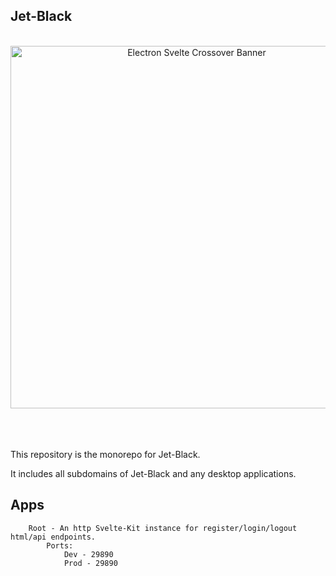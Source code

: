 ## Jet-Black

<div align="center">
<br />
<img alt="Electron Svelte Crossover Banner" src="https://raw.githubusercontent.com/Fractal-Tess/Jet-Black/main/logo.png" width="580" />
</div>
<br />
<br />
<br />
<div align="center">
</div>

This repository is the monorepo for Jet-Black.

It includes all subdomains of Jet-Black and any desktop applications.

## Apps

```
    Root - An http Svelte-Kit instance for register/login/logout html/api endpoints.
        Ports:
            Dev - 29890
            Prod - 29890
```
